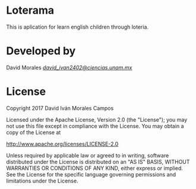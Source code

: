 # Loterama
This is aplication for learn english children through loteria.

# Developed by 
David Morales *david_ivan2402@ciencias.unam.mx*

# License
Copyright 2017 David Iván Morales Campos 

Licensed under the Apache License, Version 2.0 (the "License");
you may not use this file except in compliance with the License.
You may obtain a copy of the License at

   http://www.apache.org/licenses/LICENSE-2.0

Unless required by applicable law or agreed to in writing, software
distributed under the License is distributed on an "AS IS" BASIS,
WITHOUT WARRANTIES OR CONDITIONS OF ANY KIND, either express or implied.
See the License for the specific language governing permissions and
limitations under the License.
